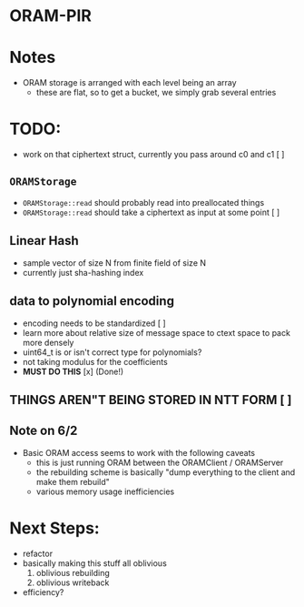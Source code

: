 # ORAM-PIR

# Notes
- ORAM storage is arranged with each level being an array
    - these are flat, so to get a bucket, we simply grab several entries

# TODO:
- work on that ciphertext struct, currently you pass around c0 and c1 [ ]

## `ORAMStorage`
- `ORAMStorage::read` should probably read into preallocated things
- `ORAMStorage::read` should take a ciphertext as input at some point [ ]

## Linear Hash
- sample vector of size N from finite field of size N
- currently just sha-hashing index

## data to polynomial encoding
- encoding needs to be standardized [ ]
- learn more about relative size of message space to ctext space to pack more densely
- uint64_t is or isn't correct type for polynomials?
- not taking modulus for the coefficients
- __MUST DO THIS__ [x] (Done!)


## THINGS AREN"T BEING STORED IN NTT FORM [ ]

## Note on 6/2
- Basic ORAM access seems to work with the following caveats
    - this is just running ORAM between the ORAMClient / ORAMServer
    - the rebuilding scheme is basically "dump everything to the client and make them rebuild"
    - various memory usage inefficiencies


# Next Steps:
- refactor
- basically making this stuff all oblivious
    1. oblivious rebuilding
    2. oblivious writeback
- efficiency?